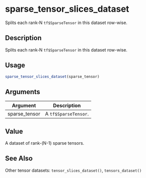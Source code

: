 # sparse_tensor_slices_dataset


Splits each rank-N ``tf$SparseTensor`` in this dataset row-wise.




## Description

Splits each rank-N ``tf$SparseTensor`` in this dataset row-wise.





## Usage
```r
sparse_tensor_slices_dataset(sparse_tensor)
```




## Arguments


Argument      |Description
------------- |----------------
sparse_tensor | A ``tf$SparseTensor``.





## Value

A dataset of rank-(N-1) sparse tensors.






## See Also

Other tensor datasets: 
`tensor_slices_dataset()`,
`tensors_dataset()`



